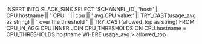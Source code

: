 INSERT INTO SLACK_SINK
SELECT
    '$CHANNEL_ID', 
    'host:' || CPU.hostname || 
    ' CPU: ' || cpu || 
    ' avg CPU value:' ||  TRY_CAST(usage_avg as string) || 
    ' over the threshold ' || TRY_CAST(allowed_top as string)
FROM CPU_IN_AGG CPU INNER JOIN CPU_THRESHOLDS
    ON CPU.hostname = CPU_THRESHOLDS.hostname 
WHERE usage_avg > allowed_top